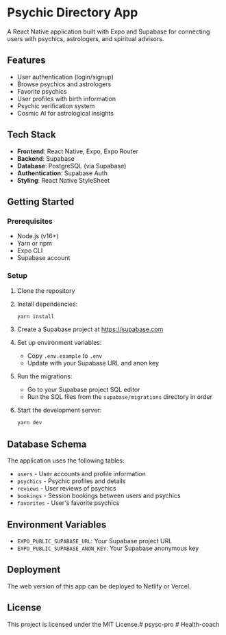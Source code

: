 # Psychic Directory App

A React Native application built with Expo and Supabase for connecting users with psychics, astrologers, and spiritual advisors.

## Features

- User authentication (login/signup)
- Browse psychics and astrologers
- Favorite psychics
- User profiles with birth information
- Psychic verification system
- Cosmic AI for astrological insights

## Tech Stack

- **Frontend**: React Native, Expo, Expo Router
- **Backend**: Supabase
- **Database**: PostgreSQL (via Supabase)
- **Authentication**: Supabase Auth
- **Styling**: React Native StyleSheet

## Getting Started

### Prerequisites

- Node.js (v16+)
- Yarn or npm
- Expo CLI
- Supabase account

### Setup

1. Clone the repository
2. Install dependencies:
   ```bash
   yarn install
   ```
3. Create a Supabase project at https://supabase.com
4. Set up environment variables:
   - Copy `.env.example` to `.env`
   - Update with your Supabase URL and anon key

5. Run the migrations:
   - Go to your Supabase project SQL editor
   - Run the SQL files from the `supabase/migrations` directory in order

6. Start the development server:
   ```bash
   yarn dev
   ```

## Database Schema

The application uses the following tables:

- `users` - User accounts and profile information
- `psychics` - Psychic profiles and details
- `reviews` - User reviews of psychics
- `bookings` - Session bookings between users and psychics
- `favorites` - User's favorite psychics

## Environment Variables

- `EXPO_PUBLIC_SUPABASE_URL`: Your Supabase project URL
- `EXPO_PUBLIC_SUPABASE_ANON_KEY`: Your Supabase anonymous key

## Deployment

The web version of this app can be deployed to Netlify or Vercel.

## License

This project is licensed under the MIT License.#   p s y s c - p r o  
 #   H e a l t h - c o a c h  
 
